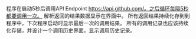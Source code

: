 程序在启动5秒后调用API Endpoint https://api.github.com/。之后循环每隔5秒都要调用一次。
解析返回的结果数据显示在界面中。
所有返回结果持续化存到到程序中，下次程序启动时显示最后一次的调用结果。
所有的调用记录也应该持续化存储，并设计一个调用历史界面，显示调用历史记录。
